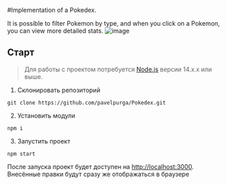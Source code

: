 #Implementation of a Pokedex.

It is possible to filter Pokemon by type, and when you click on a Pokemon, you can view more detailed stats.
![image](https://github.com/pavelpurga/Pokedex/assets/90724702/3b703d38-eb53-4c48-96db-b8dc57874a6e)


## Старт

> Для работы с проектом потребуется [Node.js](https://nodejs.org/en/) версии 14.x.x или выше.

1. Склонировать репозиторий 
```shell
git clone https://github.com/pavelpurga/Pokedex.git
```
2. Установить модули
```shell
npm i
```
3. Запустить проект
```shell
npm start
```

После запуска проект будет доступен на [http://localhost:3000](http://localhost:3000). Внесённые правки будут сразу же отображаться в браузере

